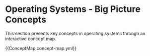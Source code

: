 # Operating Systems - Big Picture Concepts

This section presents key concepts in operating systems through an interactive concept map.

{{ConceptMap:concept-map.yml}}
